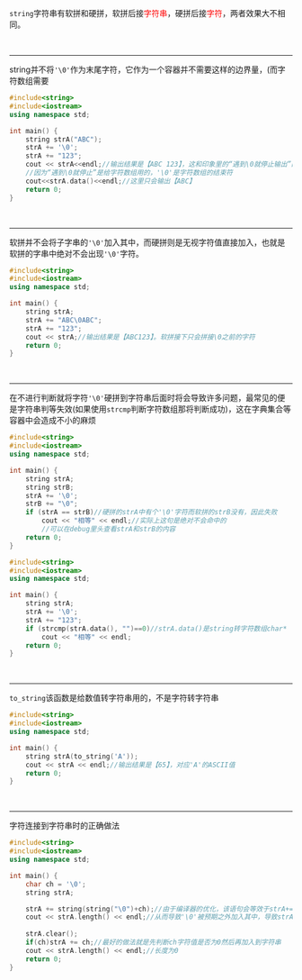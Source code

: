 
``string``字符串有软拼和硬拼，软拼后接<font color=#FF0000>字符串</font>，硬拼后接<font color=#FF0000>字符</font>，两者效果大不相同。

<br>


***

string并不将``'\0'``作为末尾字符，它作为一个容器并不需要这样的边界量，(而字符数组需要


```cpp
#include<string>
#include<iostream>
using namespace std;

int main() {
	string strA("ABC");
	strA += '\0';
	strA += "123";
	cout << strA<<endl;//输出结果是【ABC 123】，这和印象里的“遇到\0就停止输出”的不一样。
	//因为“遇到\0就停止”是给字符数组用的，'\0'是字符数组的结束符
	cout<<strA.data()<<endl;//这里只会输出【ABC】
	return 0;
}
```

<br>

***

软拼并不会将子字串的``'\0'``加入其中，而硬拼则是无视字符值直接加入，也就是软拼的字串中绝对不会出现``'\0'``字符。

```cpp
#include<string>
#include<iostream>
using namespace std;

int main() {
	string strA;
	strA += "ABC\0ABC";
	strA += "123";
	cout << strA;//输出结果是【ABC123】。软拼接下只会拼接\0之前的字符
	return 0;
}
```



<br>

***

在不进行判断就将字符``'\0'``硬拼到字符串后面时将会导致许多问题，最常见的便是字符串判等失效(如果使用``strcmp``判断字符数组那将判断成功)，这在字典集合等容器中会造成不小的麻烦




```cpp
#include<string>
#include<iostream>
using namespace std;

int main() {
	string strA;
	string strB;
	strA += '\0';
	strB += "\0";
	if (strA == strB)//硬拼的strA中有个'\0'字符而软拼的strB没有，因此失败
		cout << "相等" << endl;//实际上这句是绝对不会命中的
		//可以在debug里头查看strA和strB的内容
	return 0;
}
```


```cpp
#include<string>
#include<iostream>
using namespace std;

int main() {
	string strA;
	strA += '\0';
	strA += "123";
	if (strcmp(strA.data(), "")==0)//strA.data()是string转字符数组char*
		cout << "相等" << endl;
	return 0;
}
```


<br>

***

``to_string``该函数是给数值转字符串用的，不是字符转字符串

```cpp
#include<string>
#include<iostream>
using namespace std;

int main() {
	string strA(to_string('A'));
	cout << strA << endl;//输出结果是【65】，对应'A'的ASCII值
	return 0;
}
```


<br>

***

字符连接到字符串时的正确做法
```cpp
#include<string>
#include<iostream>
using namespace std;

int main() {
	char ch = '\0';
	string strA;

	strA += string(string("\0")+ch);//由于编译器的优化，该语句会等效于strA+=ch
	cout << strA.length() << endl;//从而导致'\0'被预期之外加入其中，导致strA长度为1
	
	strA.clear();
	if(ch)strA += ch;//最好的做法就是先判断ch字符值是否为0然后再加入到字符串
	cout << strA.length() << endl;//长度为0
	return 0;
}

```

